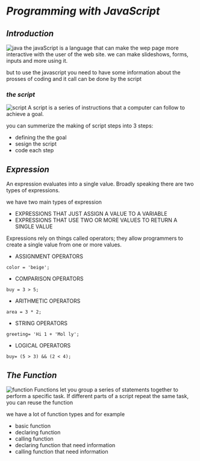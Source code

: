 # ***Programming with JavaScript***

## ***Introduction***
![java](https://hackernoon.com/hn-images/1*bxEkHw1xewxOFjmGunb-Cw.png)
the javaScript is a language that can make the wep page more interactive with the user of the web site. we can make slideshows, forms, inputs and more using it. 

but to use the javascript you need to have some information about the prosses of coding and it call can be done by the script

### ***the script***
![script](https://i.stack.imgur.com/gQylX.png)
A script is a series of instructions that a
computer can follow to achieve a goal. 

you can summerize the making of script steps into 3 steps:
* defining the the goal
* sesign the script
* code each step 


## ***Expression***
An expression evaluates into a single value. Broadly speaking
there are two types of expressions. 

we have two main types of expression
* EXPRESSIONS THAT JUST ASSIGN A
VALUE TO A VARIABLE 
* EXPRESSIONS THAT USE TWO OR
MORE VALUES TO RETURN A
SINGLE VALUE

Expressions rely on things called operators; they allow programmers to
create a single value from one or more values. 

* ASSIGNMENT OPERATORS
```
color = 'beige'; 
```
* COMPARISON OPERATORS
```
buy = 3 > 5; 
```
* ARITHMETIC OPERATORS
```
area = 3 * 2;
```
* STRING OPERATORS
```
greeting= 'Hi 1 + 'Mol ly'; 
```
* LOGICAL OPERATORS
```
buy= (5 > 3) && (2 < 4); 
```

## ***The Function***
![function](https://i.ytimg.com/vi/QX3kGsfGqz8/maxresdefault.jpg)
Functions let you group a series of statements together to perform a
specific task. If different parts of a script repeat the same task, you can
reuse the function

we have a lot of function types and for example 
* basic function
* declaring function
* calling function
* declaring function that need information
* calling function that need information

